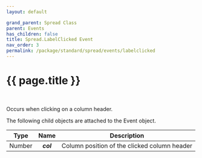 ```yaml
---
layout: default

grand_parent: Spread Class
parent: Events
has_children: false
title: Spread.LabelClicked Event
nav_order: 3
permalink: /package/standard/spread/events/labelclicked
---
```

# {{ page.title }}
<br>

Occurs when clicking on a column header.

The following child objects are attached to the Event object.

|  Type  | Name | Description                                  |
|:------:|:----:|----------------------------------------------|
| Number |  ***col*** | Column position of the clicked column header |